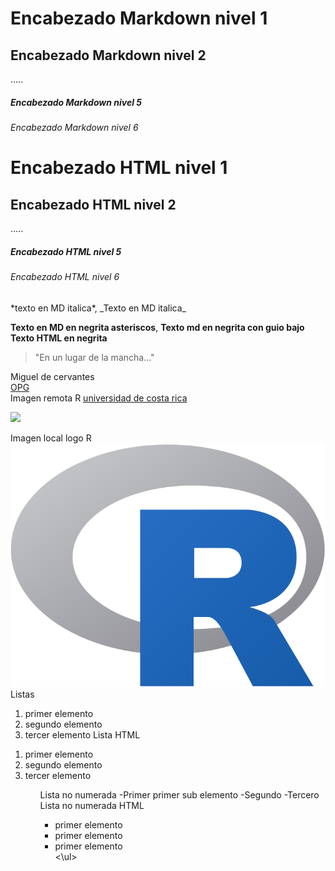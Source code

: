 # Encabezado Markdown nivel 1 
## Encabezado Markdown nivel 2
.....
##### Encabezado Markdown nivel 5
###### Encabezado Markdown nivel 6


<h1>Encabezado HTML nivel 1</h1>
<h2>Encabezado HTML nivel 2</h2>
.....
<h5>Encabezado HTML nivel 5</h5>
<h6>Encabezado HTML nivel 6</h6>
*texto en MD italica*, _Texto en MD italica_  

**Texto en MD en negrita asteriscos**, __Texto md en negrita con guio bajo__  
<strong>Texto HTML en negrita</strong>  
>"En un lugar de la mancha..."


Miguel de cervantes
\
[OPG](https://www.ogc.org/)
\
Imagen remota R
[universidad de costa rica](https://www.ucr.ac.cr/)

![](https://upload.wikimedia.org/wikipedia/commons/thumb/1/1b/R_logo.svg/724px-R_logo.svg.png)


Imagen local logo R  
![](im.png)
Listas 
1. primer elemento 
2. segundo elemento 
3. tercer elemento
Lista HTML
<ol>
  <li>primer elemento</li>
  <li>segundo elemento</li>
  <li>tercer elemento</li>
 <ol>
Lista no numerada 
   -Primer
       primer sub elemento
   -Segundo
   -Tercero
Lista no numerada HTML
<ul>
  <li> primer elemento</li>
  <li> primer elemento</li>
  <li> primer elemento</li>
<\ul>
  
